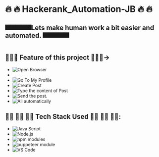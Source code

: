 # 🔥 🔥 Hackerank_Automation-JB 🔥 🔥 

## 🎆🎆🎆🎆🎆Lets make human work a bit easier and automated. 🎆🎆🎆🎆🎆

  <div align = center>
  <img src = "https://cdn.dribbble.com/users/1771471/screenshots/14108349/media/0d446f06dbc6f204fdcb138902df65c9.gif" alt="">
  </div>

## 👾👾👾 Feature of this project 👾👾👾->

- <img src ="https://img.shields.io/badge/1-Open Browser-brightgreen" alt="Open Browser">
- <img src ="https://img.shields.io/badge/2-Sign in -orange" alt="">
- <img src ="https://img.shields.io/badge/3-Go to Java Prepeation-red" alt="Go To My Profile">
- <img src ="https://img.shields.io/badge/4-Go to questions-blue" alt="Create Post">
- <img src ="https://img.shields.io/badge/5-Type the Solution-red" alt="Type the content of Post">
- <img src ="https://img.shields.io/badge/6-Submit the Solution-blueviolet" alt="Send the post.">
- <img src ="https://img.shields.io/badge/7-All automatically-success" alt="All automatically">


## 👨‍💻 👨‍💻 👨‍💻 Tech Stack Used 👨‍💻 👨‍💻 👨‍💻:
- <img src ="https://img.shields.io/badge/1-Java Script-brightgreen" alt="Java Script">
- <img src ="https://img.shields.io/badge/2-Node.js-orange" alt="Node.js">
- <img src ="https://img.shields.io/badge/3-npm modules-red" alt="npm modules">
- <img src ="https://img.shields.io/badge/4-puppeteer module-blue" alt="puppeteer module">
- <img src ="https://img.shields.io/badge/5-VS Code-red" alt="VS Code">

